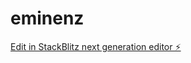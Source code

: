 # eminenz

[Edit in StackBlitz next generation editor ⚡️](https://stackblitz.com/~/github.com/ibrahim9989/eminenz)